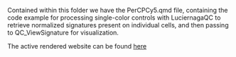 Contained within this folder we have the PerCPCy5.qmd file, containing the code example for processing single-color controls with LuciernagaQC to retrieve normalized signatures present on individual cells, and then passing to QC_ViewSignature for visualization. 

The active rendered website can be found [here](https://stepupcytometry.quarto.pub/percpcy55-degradation-patterns-1bb9/)